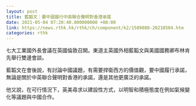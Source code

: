 ```yaml
---
layout: post
title: 藍韜文：要中國履行中英聯合聲明對香港承諾
date: 2021-05-04 07:20:40.000000000 +08:00
link: https://news.rthk.hk/rthk/ch/component/k2/1589080-20210504.htm
categories: rthk
---
```


七大工業國外長會議在英國倫敦召開。東道主英國外相藍韜文與美國國務卿布林肯先舉行雙邊會談。

藍韜文在會後說，有討論中國議題，有需要捍衛西方的價值觀，要中國履行承諾，無論是關於中英聯合聲明對香港的承諾，還是其他更廣泛的承諾。

他又說，在可行情況下，英美尋求以建設性方式，以明智和積極態度在例如氣候變化等議題與中國合作。
